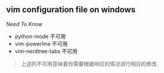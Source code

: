 vim configuration file on windows
----------------------------------

*Need To Know*

+ python-mode 不可用
+ vim-powerline 不可用
+ vim-nerdtree-tabs 不可用

> 上述的不可用意味着你需要根据响应的情况进行相应的修改.
